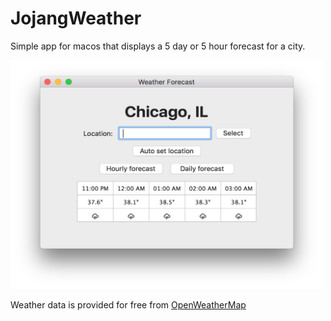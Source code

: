 # JojangWeather
Simple app for macos that displays a 5 day or 5 hour forecast for a city.

<img src="https://github.com/joezhang2/JojangWeather/blob/master/Screen%20Shot.jpg" width="500" height="366" />

Weather data is provided for free from 
<a href="https://openweathermap.org/">OpenWeatherMap</a>
